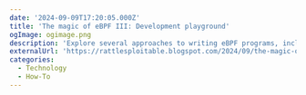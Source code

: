```yaml
---
date: '2024-09-09T17:20:05.000Z'
title: '‍The magic of eBPF III: Development playground'
ogImage: ogimage.png
description: 'Explore several approaches to writing eBPF programs, including powerful tools like Cilium and BCC'
externalUrl: 'https://rattlesploitable.blogspot.com/2024/09/the-magic-of-ebpf-iii-development.html'
categories:
  - Technology
  - How-To
---
```

